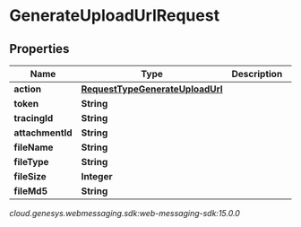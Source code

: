 # GenerateUploadUrlRequest


## Properties

| Name | Type | Description | Notes |
| ------------ | ------------- | ------------- | ------------- |
| **action** | [**RequestTypeGenerateUploadUrl**](RequestTypeGenerateUploadUrl) |  |  |
| **token** | **String** |  |  |
| **tracingId** | **String** |  |  [optional] |
| **attachmentId** | **String** |  |  [optional] |
| **fileName** | **String** |  |  |
| **fileType** | **String** |  |  |
| **fileSize** | **Integer** |  |  |
| **fileMd5** | **String** |  |  |




_cloud.genesys.webmessaging.sdk:web-messaging-sdk:15.0.0_
